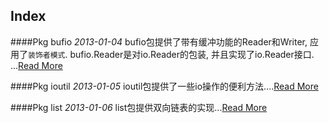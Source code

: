 Index
-----

####Pkg bufio
*2013-01-04*
bufio包提供了带有缓冲功能的Reader和Writer, 应用了`装饰者模式`.  bufio.Reader是对io.Reader的包装, 并且实现了io.Reader接口.  ...[Read More](golang/Pkg-bufio.md)

####Pkg ioutil
*2013-01-05*
ioutil包提供了一些io操作的便利方法....[Read More](golang/Pkg-ioutil.md)

####Pkg list
*2013-01-06*
list包提供双向链表的实现...[Read More](golang/Pkg-list.md)

